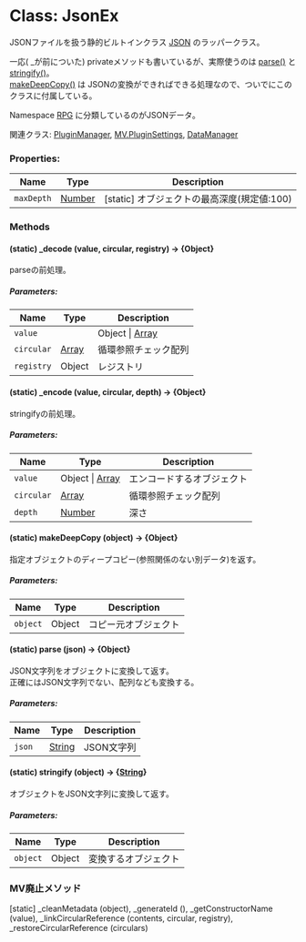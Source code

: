 # Class: JsonEx
JSONファイルを扱う静的ビルトインクラス [JSON](https://developer.mozilla.org/ja/docs/Web/JavaScript/Reference/Global_Objects/JSON) のラッパークラス。

一応( _が前についた) privateメソッドも書いているが、実際使うのは [parse()](JsonEx.md#static-parse-json--object) と [stringify()](JsonEx.md#static-stringify-object--string)。<br />
[makeDeepCopy()](JsonEx.md#static-makedeepcopy-object--object) は JSONの変換ができればできる処理なので、ついでにこのクラスに付属している。

Namespace [RPG](RPG.md) に分類しているのがJSONデータ。

関連クラス: [PluginManager](PluginManager.md), [MV.PluginSettings](MV.PluginSettings.md), [DataManager](DataManager.md)

### Properties:

| Name | Type | Description |
| --- | --- | --- |
| `maxDepth` | [Number](Number.md) | [static] オブジェクトの最高深度(規定値:100) |


### Methods

#### (static) _decode (value, circular, registry) → {Object}
parseの前処理。

##### Parameters:

| Name | Type | Description |
| --- | --- | --- |
| `value` | | Object \|  [Array](Array.md)  | デコードするオブジェクト |
| `circular` | [Array](Array.md) | 循環参照チェック配列 |
| `registry` | Object | レジストリ |


#### (static) _encode (value, circular, depth) → {Object}
stringifyの前処理。

##### Parameters:

| Name | Type | Description |
| --- | --- | --- |
| `value` | Object \|  [Array](Array.md) | エンコードするオブジェクト |
| `circular` | [Array](Array.md) | 循環参照チェック配列 |
| `depth` | [Number](Number.md) | 深さ |


#### (static) makeDeepCopy (object) → {Object}
指定オブジェクトのディープコピー(参照関係のない別データ)を返す。

##### Parameters:

| Name | Type | Description |
| --- | --- | --- |
| `object` | Object | コピー元オブジェクト |


#### (static) parse (json) → {Object}
JSON文字列をオブジェクトに変換して返す。<br />
正確にはJSON文字列でない、配列なども変換する。

##### Parameters:

| Name | Type | Description |
| --- | --- | --- |
| `json` | [String](String.md) | JSON文字列 |


#### (static) stringify (object) → {[String](String.md)}
オブジェクトをJSON文字列に変換して返す。

##### Parameters:

| Name | Type | Description |
| --- | --- | --- |
| `object` | Object | 変換するオブジェクト |


### MV廃止メソッド
[static]
_cleanMetadata (object), _generateId (), _getConstructorName (value), _linkCircularReference (contents, circular, registry), _restoreCircularReference (circulars) 
